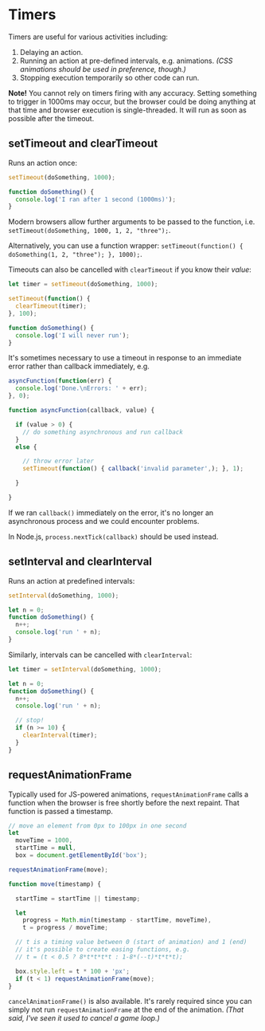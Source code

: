 # Timers
Timers are useful for various activities including:

1. Delaying an action.
1. Running an action at pre-defined intervals, e.g. animations. *(CSS animations should be used in preference, though.)*
1. Stopping execution temporarily so other code can run.

**Note!** You cannot rely on timers firing with any accuracy. Setting something to trigger in 1000ms may occur, but the browser could be doing anything at that time and browser execution is single-threaded. It will run as soon as possible after the timeout.


## setTimeout and clearTimeout

Runs an action once:

```javascript
setTimeout(doSomething, 1000);

function doSomething() {
  console.log('I ran after 1 second (1000ms)');
}
```

Modern browsers allow further arguments to be passed to the function, i.e. `setTimeout(doSomething, 1000, 1, 2, "three");`.

Alternatively, you can use a function wrapper: `setTimeout(function() { doSomething(1, 2, "three"); }, 1000);`.

Timeouts can also be cancelled with `clearTimeout` if you know their *value*:

```javascript
let timer = setTimeout(doSomething, 1000);

setTimeout(function() {
  clearTimeout(timer);
}, 100);

function doSomething() {
  console.log('I will never run');
}
```

It's sometimes necessary to use a timeout in response to an immediate error rather than callback immediately, e.g.

```javascript
asyncFunction(function(err) {
  console.log('Done.\nErrors: ' + err);
}, 0);

function asyncFunction(callback, value) {

  if (value > 0) {
    // do something asynchronous and run callback
  }
  else {

    // throw error later
    setTimeout(function() { callback('invalid parameter',); }, 1);

  }

}

```

If we ran `callback()` immediately on the error, it's no longer an asynchronous process and we could encounter problems.

In Node.js, `process.nextTick(callback)` should be used instead.


## setInterval and clearInterval

Runs an action at predefined intervals:

```javascript
setInterval(doSomething, 1000);

let n = 0;
function doSomething() {
  n++;
  console.log('run ' + n);
}
```

Similarly, intervals can be cancelled with `clearInterval`:

```javascript
let timer = setInterval(doSomething, 1000);

let n = 0;
function doSomething() {
  n++;
  console.log('run ' + n);

  // stop!
  if (n >= 10) {
    clearInterval(timer);
  }
}
```


## requestAnimationFrame

Typically used for JS-powered animations, `requestAnimationFrame` calls a function when the browser is free shortly before the next repaint. That function is passed a timestamp.

```javascript
// move an element from 0px to 100px in one second
let
  moveTime = 1000,
  startTime = null,
  box = document.getElementById('box');

requestAnimationFrame(move);

function move(timestamp) {

  startTime = startTime || timestamp;

  let
    progress = Math.min(timestamp - startTime, moveTime),
    t = progress / moveTime;

  // t is a timing value between 0 (start of animation) and 1 (end)
  // it's possible to create easing functions, e.g.
  // t = (t < 0.5 ? 8*t*t*t*t : 1-8*(--t)*t*t*t);

  box.style.left = t * 100 + 'px';
  if (t < 1) requestAnimationFrame(move);
}

```

`cancelAnimationFrame()` is also available. It's rarely required since you can simply not run `requestAnimationFrame` at the end of the animation. *(That said, I've seen it used to cancel a game loop.)*
